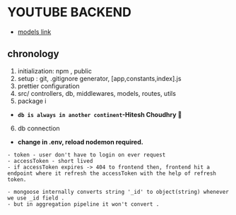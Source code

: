 # YOUTUBE BACKEND
- [models link](https://app.eraser.io/workspace/nxP7z7XY7UZFFexAI2cy)


## chronology
1. initialization: npm , public
2. setup : git, .gitignore generator, [app,constants,index].js
3. prettier configuration
4. src/ controllers, db, middlewares, models, routes, utils 
5. package i
- __`db is always in another continent`-Hitesh Choudhry 📏__
6. db connection  
- __change in .env, reload nodemon required.__ 

```text
- token - user don't have to login on ever request
- accessToken - short lived
- if accessToken expires -> 404 to frontend then, frontend hit a endpoint where it refresh the accessToken with the help of refresh token.
```
```
- mongoose internally converts string '_id' to object(string) whenever we use _id field . 
- but in aggregation pipeline it won't convert .
```

